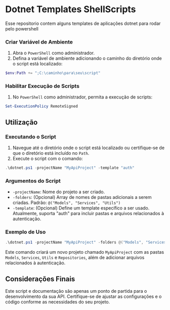 # Dotnet Templates ShellScripts
Esse repositorio contem alguns templates de aplicações dotnet para rodar pelo powershell

### Criar Variável de Ambiente

1. Abra o `PowerShell` como administrador.
2. Defina a variável de ambiente adicionando o caminho do diretório onde o script está localizado:

```powershell
$env:Path += ";C:\caminho\para\seu\script"
```

### Habilitar Execução de Scripts

1. No `PowerShell` como administrador, permita a execução de scripts:

```powershell
Set-ExecutionPolicy RemoteSigned
```

## Utilização

### Executando o Script

1. Navegue até o diretório onde o script está localizado ou certifique-se de que o diretório está incluído no `Path`.
2. Execute o script com o comando:

```powershell
.\dotnet.ps1 -projectName "MyApiProject" -template "auth"
```

### Argumentos do Script

- `-projectName`: Nome do projeto a ser criado.
- `-folders`: (Opcional) Array de nomes de pastas adicionais a serem criadas. Padrão: `@("Models", "Services", "Utils")`
- `-template`: (Opcional) Define um template específico a ser usado. Atualmente, suporta "auth" para incluir pastas e arquivos relacionados à autenticação.

### Exemplo de Uso

```powershell
.\dotnet.ps1 -projectName "MyApiProject" -folders @("Models", "Services", "Utils", "Repositories") -template "auth"
```

Este comando criará um novo projeto chamado `MyApiProject` com as pastas `Models`, `Services`, `Utils` e `Repositories`, além de adicionar arquivos relacionados à autenticação.


## Considerações Finais

Este script e documentação são apenas um ponto de partida para o desenvolvimento da sua API. Certifique-se de ajustar as configurações e o código conforme as necessidades do seu projeto.
```